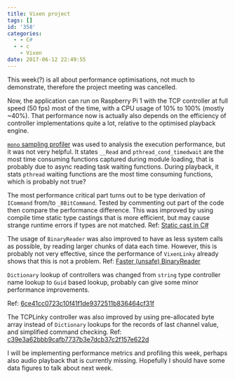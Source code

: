 ```yaml
---
title: Vixen project
tags: []
id: '358'
categories:
  - - C#
  - - c
    - Vixen
date: 2017-06-12 22:49:55
---
```


This week(?) is all about performance optimisations, not much to demonstrate, therefore the project meeting was cancelled.

Now, the application can run on Raspberry Pi 1 with the TCP controller at full speed (50 fps) most of the time, with a CPU usage of 10% to 100% (mostly ~40%). That performance now is actually also depends on the efficiency of controller implementations quite a lot, relative to the optimised playback engine.
<!-- more -->
[`mono` sampling profiler](http://www.mono-project.com/docs/debug+profile/profile/profiler/) was used to analysis the execution performance, but it was not very helpful. It states `__Read` and `pthread_cond_timedwait` are the most time consuming functions captured during module loading, that is probably due to async reading task waiting functions. During playback, it stats `pthread` waiting functions are the most time consuming functions, which is probably not true?

The most performance critical part turns out to be type derivation of `ICommand` from/to `_8BitCommand`. Tested by commenting out part of the code then compare the performance difference. This was improved by using compile time static type castings that is more efficient, but may cause strange runtime errors if types are not matched. Ref: [Static cast in C#](https://stackoverflow.com/questions/3894378/how-to-do-a-static-cast-in-c)

The usage of `BinaryReader` was also improved to have as less system calls as possible, by reading larger chunks of data each time. However, this is probably not very effective, since the performance of `VixenLinky` already shows that this is not a problem. Ref: [Faster (unsafe) BinaryReader](https://stackoverflow.com/questions/1238388/faster-unsafe-binaryreader-in-net)

`Dictionary` lookup of controllers was changed from `string` type controller name lookup to `Guid` based lookup, probably can give some minor performance improvements.

Ref: [6ce41cc0723c10f41f1de9372511b836464cf31f](https://github.com/zhiyb/vixen/commit/6ce41cc0723c10f41f1de9372511b836464cf31f)

The TCPLinky controller was also improved by using pre-allocated byte array instead of `Dictionary` lookups for the records of last channel value, and simplified command checking. Ref: [c39e3a62bbb9cafb7737b3e7dcb37c2f157e622d](https://github.com/zhiyb/vixen/commit/c39e3a62bbb9cafb7737b3e7dcb37c2f157e622d)

I will be implementing performance metrics and profiling this week, perhaps also audio playback that is currently missing. Hopefully I should have some data figures to talk about next week.